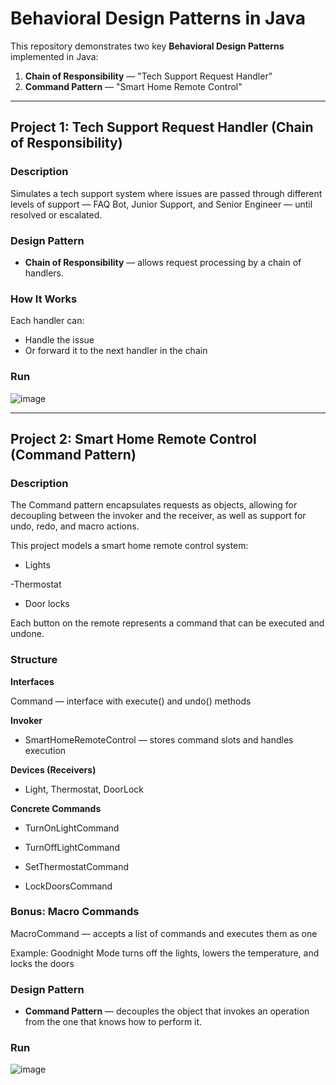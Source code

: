 # Behavioral Design Patterns in Java

This repository demonstrates two key **Behavioral Design Patterns** implemented in Java:

1. **Chain of Responsibility** — "Tech Support Request Handler"
2. **Command Pattern** — "Smart Home Remote Control"

---

## Project 1: Tech Support Request Handler (Chain of Responsibility)

### Description
Simulates a tech support system where issues are passed through different levels of support — FAQ Bot, Junior Support, and Senior Engineer — until resolved or escalated.

### Design Pattern
- **Chain of Responsibility** — allows request processing by a chain of handlers.

### How It Works
Each handler can:
- Handle the issue
- Or forward it to the next handler in the chain


###  Run
![image](https://github.com/user-attachments/assets/f1af9acf-525e-413b-8e85-69979603fce2)

---

## Project 2: Smart Home Remote Control (Command Pattern)

### Description
The Command pattern encapsulates requests as objects, allowing for decoupling between the invoker and the receiver, as well as support for undo, redo, and macro actions.

This project models a smart home remote control system:

- Lights

-Thermostat

- Door locks

Each button on the remote represents a command that can be executed and undone.

### Structure
**Interfaces**

Command — interface with execute() and undo() methods

**Invoker**

- SmartHomeRemoteControl — stores command slots and handles execution

**Devices (Receivers)**

- Light, Thermostat, DoorLock

**Concrete Commands**

- TurnOnLightCommand

- TurnOffLightCommand

- SetThermostatCommand

- LockDoorsCommand

### Bonus: Macro Commands
MacroCommand — accepts a list of commands and executes them as one

Example: Goodnight Mode turns off the lights, lowers the temperature, and locks the doors

### Design Pattern
- **Command Pattern** — decouples the object that invokes an operation from the one that knows how to perform it.

### Run
![image](https://github.com/user-attachments/assets/eef1f733-f88b-42d1-a080-39e3a49fa0ef)




